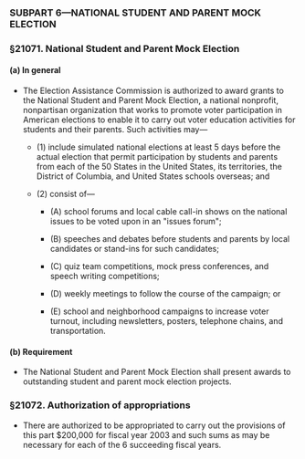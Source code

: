 ### SUBPART 6—NATIONAL STUDENT AND PARENT MOCK ELECTION

### §21071. National Student and Parent Mock Election
#### (a) In general
* The Election Assistance Commission is authorized to award grants to the National Student and Parent Mock Election, a national nonprofit, nonpartisan organization that works to promote voter participation in American elections to enable it to carry out voter education activities for students and their parents. Such activities may—

  * (1) include simulated national elections at least 5 days before the actual election that permit participation by students and parents from each of the 50 States in the United States, its territories, the District of Columbia, and United States schools overseas; and

  * (2) consist of—

    * (A) school forums and local cable call-in shows on the national issues to be voted upon in an "issues forum";

    * (B) speeches and debates before students and parents by local candidates or stand-ins for such candidates;

    * (C) quiz team competitions, mock press conferences, and speech writing competitions;

    * (D) weekly meetings to follow the course of the campaign; or

    * (E) school and neighborhood campaigns to increase voter turnout, including newsletters, posters, telephone chains, and transportation.

#### (b) Requirement
* The National Student and Parent Mock Election shall present awards to outstanding student and parent mock election projects.

### §21072. Authorization of appropriations
* There are authorized to be appropriated to carry out the provisions of this part $200,000 for fiscal year 2003 and such sums as may be necessary for each of the 6 succeeding fiscal years.